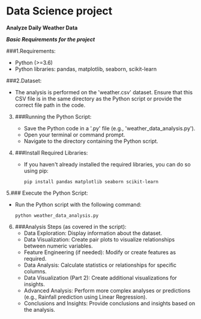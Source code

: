 # Data Science project
**Analyze Daily Weather Data**

**_Basic Requirements for the project_**

###1.Requirements:
   - Python (>=3.6)
   - Python libraries: pandas, matplotlib, seaborn, scikit-learn

###2.Dataset:
   - The analysis is performed on the 'weather.csv' dataset. Ensure that this CSV file is in the same directory as the Python script or provide the correct file path in the code.

3. ###Running the Python Script:
   - Save the Python code in a '.py' file (e.g., 'weather_data_analysis.py').
   - Open your terminal or command prompt.
   - Navigate to the directory containing the Python script.

4. ###Install Required Libraries:
   - If you haven't already installed the required libraries, you can do so using pip:
     ```
     pip install pandas matplotlib seaborn scikit-learn
     ```

5.### Execute the Python Script:
   - Run the Python script with the following command:
     ```
     python weather_data_analysis.py
     ```

6. ###Analysis Steps (as covered in the script):
   - Data Exploration: Display information about the dataset.
   - Data Visualization: Create pair plots to visualize relationships between numeric variables.
   - Feature Engineering (if needed): Modify or create features as required.
   - Data Analysis: Calculate statistics or relationships for specific columns.
   - Data Visualization (Part 2): Create additional visualizations for insights.
   - Advanced Analysis: Perform more complex analyses or predictions (e.g., Rainfall prediction using Linear Regression).
   - Conclusions and Insights: Provide conclusions and insights based on the analysis.
